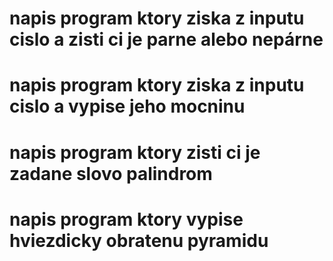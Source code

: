 # napis program ktory ziska z inputu cislo a zisti ci je parne alebo nepárne


# napis program ktory ziska z inputu cislo a vypise jeho mocninu




# napis program ktory zisti ci je zadane slovo palindrom



# napis program ktory vypise hviezdicky obratenu pyramidu



